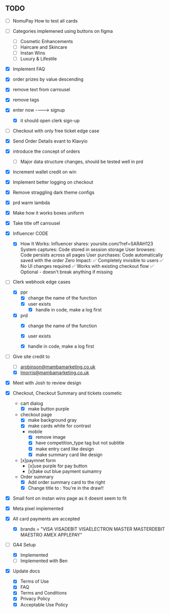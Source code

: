 ## TODO

- [ ] NomuPay How to test all cards
- [ ] Categories implemened using buttons on figma
  - [ ] Cosmetic Enhancements
  - [ ] Haircare and Skincare
  - [ ] Instan Wins
  - [ ] Luxury & Lifestile
- [x] Implement FAQ
- [x] order prizes by value descending 
- [x] remove text from carrousel
- [x] remove tags
- [x] enter now ----> signup 
  - [x] it should open clerk sign-up
- [ ] Checkout with only free ticket edge case
- [x] Send Order Details evant to Klavyio

- [x] introduce the concept of orders
  - [ ] Major data structure changes, should be tested well in prd
- [x] Increment wallet credit on win
- [x] Implement better logging on checkout
- [x] Remove straggling dark theme configs
- [x] prd warm lambda
- [x] Make how it works boxes uniform
- [x] Take title off carrousel
- [x] Influencer CODE
  - [x] How It Works:
    Influencer shares: yoursite.com/?ref=SARAH123
    System captures: Code stored in session storage
    User browses: Code persists across all pages
    User purchases: Code automatically saved with the order
    Zero Impact:
    ✅ Completely invisible to users
    ✅ No UI changes required
    ✅ Works with existing checkout flow
    ✅ Optional - doesn't break anything if missing
- [ ] Clerk webhook edge cases
  - [x] ppr
    - [x] change the name of the function
    - [x] user exists
      - [x] handle in code, make a log first
  - [x] prd
    - [x] change the name of the function
    - [x] user exists
    - [x] handle in code, make a log first



- [ ] Give site credit to 
  - [ ] arobinson@mambamarketing.co.uk
  - [x] lmorris@mambamarketing.co.uk
- [x] Meet with Josh to review design
- [x] Checkout, Checkout Summary and tickets cosmetic
  - cart dialog
    - [x] make button purple 
  - checkout page
    - [x] make background gray
    - [x] make cards white for contrast
  
    - mobile
      - [x] remove image
      - [x] have competition_type tag but not subtitle
      - [x] make entry card like design
      - [x] make summary card like design
  
  - [x]paymnet form
    - [x]use purple for pay button
    - [x]take out blue payment sumamry 
  - Order summary
    - [x] Add order summary card to the right
    - [x] Change title to : You're in the draw!!
- [x] Small font on instan wins page as it doesnt seem to fit
- [x] Meta pixel implemented
- [x] All card payments are accepted
  - [x] brands = "VISA VISADEBIT VISAELECTRON MASTER MASTERDEBIT MAESTRO AMEX APPLEPAY" 
- [ ] GA4 Setup
  - [x] Implemented
  - [ ] Implemented with Ben
- [x] Update docs
  - [x] Terms of Use
  - [x] FAQ
  - [x] Terms and Conditions
  - [x] Privacy Policy
  - [x] Acceptable Use Policy
